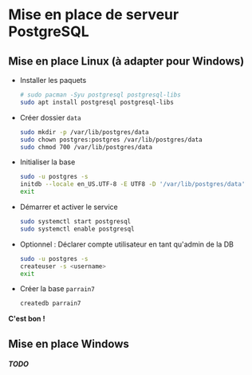 # Mise en place de serveur PostgreSQL

## Mise en place Linux (à adapter pour Windows)

- Installer les paquets

  ```bash
  # sudo pacman -Syu postgresql postgresql-libs
  sudo apt install postgresql postgresql-libs
  ```

- Créer dossier `data`

  ```bash
  sudo mkdir -p /var/lib/postgres/data
  sudo chown postgres:postgres /var/lib/postgres/data
  sudo chmod 700 /var/lib/postgres/data
  ```

- Initialiser la base

  ```bash
  sudo -u postgres -s
  initdb --locale en_US.UTF-8 -E UTF8 -D '/var/lib/postgres/data'
  exit
  ```

- Démarrer et activer le service

  ```bash
  sudo systemctl start postgresql
  sudo systemctl enable postgresql
  ```

- Optionnel : Déclarer compte utilisateur en tant qu'admin de la DB

  ```bash
  sudo -u postgres -s
  createuser -s <username>
  exit
  ```

- Créer la base `parrain7`

  ```bash
  createdb parrain7
  ```

**C'est bon !**

## Mise en place Windows

##### TODO

